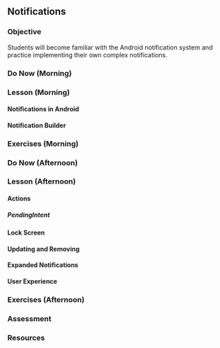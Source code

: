 ## Notifications

### Objective

Students will become familiar with the Android notification system and practice implementing their own complex
notifications.

### Do Now (Morning)

### Lesson (Morning)

#### Notifications in Android

#### Notification Builder

### Exercises (Morning)

### Do Now (Afternoon)

### Lesson (Afternoon)

#### Actions

##### PendingIntent

#### Lock Screen

#### Updating and Removing

#### Expanded Notifications

#### User Experience

### Exercises (Afternoon)

### Assessment

### Resources
